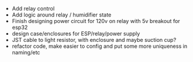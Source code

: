 * Add relay control
* Add logic around relay / humidifier state
* Finish designing power circuit for 120v on relay with 5v breakout for esp32
* design case/enclosures for ESP/relay/power supply
* JST cable to light resistor, with enclosure and maybe suction cup?
* refactor code, make easier to config and put some more uniqueness in naming/etc